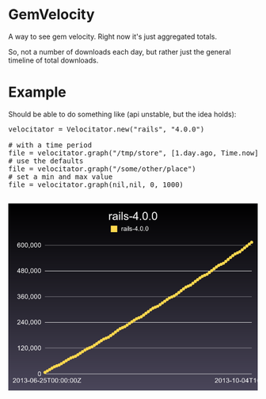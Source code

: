 # GemVelocity

A way to see gem velocity. Right now it's just aggregated totals.

So, not a number of downloads each day, but rather just the general timeline of total downloads.

# Example

Should be able to do something like (api unstable, but the idea holds):

<pre>
velocitator = Velocitator.new("rails", "4.0.0")

# with a time period
file = velocitator.graph("/tmp/store", [1.day.ago, Time.now])
# use the defaults
file = velocitator.graph("/some/other/place")
# set a min and max value
file = velocitator.graph(nil,nil, 0, 1000)

</pre>


![here](examples/rails-4.0.0.png)

